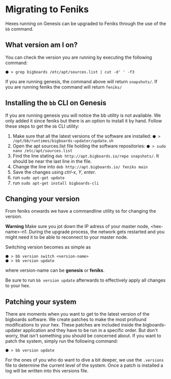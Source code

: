 # Migrating to Feniks
Hexes running on Genesis can be upgraded to Feniks through the use of the ```bb``` command.

## What version am I on?
You can check the version you are running by executing the following command:

	⬢ > grep bigboards /etc/apt/sources.list | cut -d' ' -f3

If you are running genesis, the command above will return `snapshots/`. If you are running feniks the command will return `feniks/`

## Installing the `bb` CLI on Genesis
If you are running genesis you will notice the bb utility is not available. We only added it since feniks but there is an option to install it by hand. Follow these steps to get the `bb` CLI utility:

 1. Make sure that all the latest versions of the software are installed: `⬢ > /opt/bb/runtimes/bigboards-updater/update.sh`
 1. Open the apt sources.list file holding the software repositories: `⬢ > sudo nano /etc/apt/sources.list`
 1. Find the line stating `deb http://apt.bigboards.io/repo snapshots/`. It should be near the last line in the file.
 1. Change the line into `deb http://apt.bigboards.io/ feniks main`
 1. Save the changes using *ctrl-x*, *Y*, *enter*.
 1. run `sudo apt-get update`
 1. run `sudo apt-get install bigboards-cli`

## Changing your version
From feniks onwards we have a commandline utility `bb` for changing the version. 

**Warning**
Make sure you jot down the IP adress of your master node, \<hex-name\>-n1. During the upgrade process, the network gets restarted and you might need it to be able to reconnect to your master node. 

Switching version becomes as simple as 

	⬢ > bb version switch <version-name>
	⬢ > bb version update

where version-name can be **genesis** or **feniks**.

Be sure to run `bb version update` afterwards to effectively apply all changes to your hex.

## <a name="patching"></a> Patching your system
There are moments when you want to get to the latest version of the bigboards software. We create patches to make the most profound modifications to your hex. These patches are included inside the bigboards-updater application and they have to be run in a specific order. But don't worry, that isn't something you should be concerned about. If you want to patch the system, simply run the following command:

	⬢ > bb version update

For the ones of you who do want to dive a bit deeper, we use the `.versions` file to determine the current level of the system. Once a patch is installed a log will be written into this versions file.